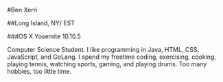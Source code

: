 #Ben Xerri

##Long Island, NY/ EST

###OS X Yosemite 10.10.5

Computer Science Student.  I like programming in Java, HTML, CSS, JavaScript, and GoLang.  I spend my freetime coding, exercising, cooking, playing tennis, watching sports, gaming, and playing drums.  Too many hobbies, too little time.
